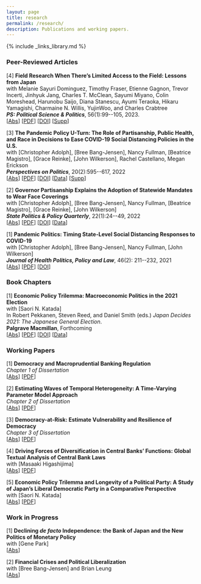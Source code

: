 ```yaml
---
layout: page
title: research
permalink: /research/
description: Publications and working papers.
---
```

{% include _links_library.md %}


<script type="text/javascript">
 function showhide(id) {
    var e = document.getElementById(id);
    e.style.display = (e.style.display == 'block') ? 'none' : 'block';
 }
</script>


### Peer-Reviewed Articles 
[4] **Field Research When There’s Limited Access to the Field: Lessons from Japan**<br>
with Melanie Sayuri Dominguez, Timothy Fraser, Etienne Gagnon, Trevor Incerti, Jinhyuk Jang, Charles T. McClean, Sayumi Miyano, Colin Moreshead, Harunobu Saijo, Diana Stanescu, Ayumi Teraoka, Hikaru Yamagishi, Charmaine N. Willis, YujinWoo, and Charles Crabtree<br>
**_PS: Political Science & Politics_**, 56(1):99--105, 2023.<br>
[<a href="javascript:showhide('pr4')">Abs</a>]
[<a href="https://www.cambridge.org/core/services/aop-cambridge-core/content/view/AFFB58E13F44B31F63C58A452F57C697/S1049096522000932a.pdf/field-research-when-there-is-limited-access-to-the-field-lessons-from-japan.pdf">PDF</a>]
[<a href="https://doi.org/10.1017/S1049096522000932">DOI</a>]
[<a href="https://static.cambridge.org/content/id/urn:cambridge.org:id:article:S1049096522000932/resource/name/S1049096522000932sup001.docx">Supp</a>]
<div id="pr4" style="display:none;">
<p><div style="font-size:0.85em; text-align: justify;">  We explore the US states’ evolving policy responses to the COVID-19 pandemic by examining governors’ decisions to begin easing five types of social distancing policies after the initial case surge in March–April 2020. Applying event history models to original data on state COVID-19 policies, we test the relative influence of health, economic, and political considerations on their decisions. We find no evidence that differences in state economic conditions influenced when governors began easing. Governors of states with larger recent declines in COVID-19 deaths per capita and improving trends in new confirmed cases and test positivity were quicker to ease. However, politics played as powerful a role as epidemiological conditions, driven primarily by governors’ party affiliation. Republican governors made the policy U-turn from imposing social distancing measures toward easing those measures a week earlier than Democratic governors, all else equal. Most troubling of all, we find that states with larger Black populations eased their social distancing policies more quickly, despite Black Americans’ higher exposure to infection from SARS-CoV-2 and subsequent death from COVID-19. </div> </p></div>



[3] **The Pandemic Policy U-Turn: The Role of Partisanship, Public Health, and Race in Decisions to Ease COVID-19 Social Distancing Policies in the U.S.**<br>
with [Christopher Adolph], [Bree Bang-Jensen], Nancy Fullman, [Beatrice Magistro], [Grace Reinke], [John Wilkerson], Rachel Castellano, Megan Erickson<br>
**_Perspectives on Politics_**, 20(2):595--617, 2022<br>
[<a href="javascript:showhide('pr3')">Abs</a>]
[<a href="https://www.cambridge.org/core/services/aop-cambridge-core/content/view/7D30B5AF90226027EB281329FBDA83C8/S1537592721002036a.pdf/the-pandemic-policy-u-turn-partisanship-public-health-and-race-in-decisions-to-ease-covid-19-social-distancing-policies-in-the-united-states.pdf">PDF</a>]
[<a href="https://doi.org/10.1017/S1537592721002036">DOI</a>]
[<a href="https://doi.org/10.7910/DVN/9PFC7P">Data</a>]
[<a href="https://static.cambridge.org/content/id/urn:cambridge.org:id:article:S1537592721002036/resource/name/S1537592721002036sup001.pdf">Supp</a>]
<div id="pr3" style="display:none;">
<p><div style="font-size:0.85em; text-align: justify;">  How can scholars conduct field research when there is limited access to the field? This article first identifies how limited and uncertain field access can affect field research and then provides recommendations to address these challenges. We focus on conducting field research in Japan because of our substantive expertise, but we believe that the problems and solutions outlined in this article are applicable to a broad range of countries. Our hope is that this article contributes to the developing literature on conducting research during times of emergency and to the larger literature on best practices for field research. </div> </p></div>



[2] **Governor Partisanship Explains the Adoption of Statewide Mandates to Wear Face Coverings**<br>
with [Christopher Adolph], [Bree Bang-Jensen], Nancy Fullman, [Beatrice Magistro], [Grace Reinke], [John Wilkerson]<br>
**_State Politics & Policy Quarterly_**, 22(1):24--49, 2022<br>
[<a href="javascript:showhide('pr2')">Abs</a>]
[<a href="https://www.cambridge.org/core/services/aop-cambridge-core/content/view/53E2C0D07BBBC730DC4910DF95E5A9AF/S1532440021000220a.pdf/governor-partisanship-explains-the-adoption-of-statewide-mask-mandates-in-response-to-covid-19.pdf">PDF</a>]
[<a href="https://doi.org/10.1017/spq.2021.22">DOI</a>]
[<a href="https://doi.org/10.15139/S3/OPMEHK">Data</a>]
<div id="pr2" style="display:none;">
<p><div style="font-size:0.85em; text-align: justify;">  Public mask use has emerged as a key tool in response to COVID-19. We develop a classification of statewide mask mandates that reveals variation in their scope and timing. Some US states quickly mandated wearing of face coverings in most public spaces, whereas others issued narrow mandates or no mandate at all. We consider how differences in COVID-19 epidemiological indicators and partisan politics affect when states adopted broad mask mandates, starting with the earliest mandates in April 2020 and continuing through the end of 2020. The most important predictor is the presence of a Republican governor, delaying statewide indoor mask mandates an estimated 98.0 days on average. COVID-19 indicators such as confirmed case or death rates are much less important predictors. This finding highlights a key challenge to public efforts to increase mask wearing, one of the most effective tools for preventing the spread of SARS-CoV-2 while restoring economic activity. </div> </p></div>


[1] **Pandemic Politics: Timing State-Level Social Distancing Responses to COVID-19**<br>
with [Christopher Adolph], [Bree Bang-Jensen], Nancy Fullman, [John Wilkerson]<br>
**_Journal of Health Politics, Policy and Law_**, 46(2): 211--232, 2021<br>
[<a href="javascript:showhide('pr1')">Abs</a>]
[<a href="/assets/pdf/AABFW2020.pdf">PDF</a>]
[<a href="https://doi.org/10.1215/03616878-8802162">DOI</a>]
<div id="pr1" style="display:none;">
<p><div style="font-size:0.85em; text-align: justify;">  <b>Context:</b> Social distancing is an essential but economically painful measure to flatten the curve of emergent infectious diseases. As the novel coronavirus that causes COVID-19 spread throughout the United States in early 2020, the federal government left to the states the difficult and consequential decisions about when to cancel events, close schools and businesses, and issue stay-at-home orders.<br>

<b>Methods:</b> The authors present an original, detailed dataset of state-level social distancing policy responses to the epidemic; they then apply event history analysis to study the timing of implementation of five social distancing policies across all 50 states.<br>

<b>Results:</b> The most important predictor of when states adopted social distancing policies is political: all else equal, states led by Republican governors were slower to implement such policies during a critical window of early COVID-19 response.<br>

<b>Conclusions:</b> Continuing actions driven by partisanship rather than by public health expertise and scientific recommendations may exact greater tolls on health and broader society. </div> </p></div>



### Book Chapters

[1] **Economic Policy Trilemma: Macroeconomic Politics in the 2021 Election** <br>
with [Saori N. Katada]<br>
In Robert Pekkanen, Steven Reed, and Daniel Smith (eds.) _Japan Decides 2021: The Japanese General Election_.<br> 
**Palgrave Macmillan**, Forthcoming <br>
[<a href="javascript:showhide('bc1')">Abs</a>]
[<a href="/assets/pdf/Amano and Katada_2022_Economic Policy Trilemma.pdf">PDF</a>]
[<a href="https://doi.org/10.1007/978-3-031-11324-6_17">DOI</a>]
[<a href="https://github.com/kenyamano/JapanDecides2021">Data</a>]
<div id="bc1" style="display:none;">
<p><div style="font-size:0.85em; text-align: justify;">  Highly accommodative monetary policy during nine years of Abenomics allowed fiscal expansion to become the center of the Japanese government’s COVID-19 stimulus and the further economic measures were the primary issue facing the 2021 Lower House Election. Under monetary constraints, the economic policy choice among Japan’s conventional growth strategy, distribution, and fiscal discipline creates trilemma, where the government can pursue only two of these three goals. In this election, the LDP-Komeito coalition managed to straddle between distribution and growth strategy, while exploiting policy space for the opposition parties. Although the coalition maintained the electoral majority, the inroad made by Ishin, Reiwa, and the Democratic Party for the People whose campaigns neglected fiscal discipline in favor of both growth and distribution foreshadows the challenge against the Japanese government’s future fiscal health. </div> </p></div>


### Working Papers
[1] **Democracy and Macroprudential Banking Regulation**<br>
_Chapter 1 of Dissertation_<br>
[<a href="javascript:showhide('wp1')">Abs</a>]
[<a href="/assets/pdf/DemocracyAndMacpru.pdf">PDF</a>]
<div id="wp1" style="display:none;">
<p><div style="font-size:0.85em; text-align: justify;">  <b>Abstract: </b> Do democracies implement more banking regulations than authoritarian states? Existing studies examine the relationship between democracy, financial development, and banking crises, but we lack an understanding of how political regimes influence banking regulations. Through examining the increased global focus on macroprudential policy, which preemptively restricts credit expansion to decrease the risk and magnitude of banking crises, I argue that democratic governance limits regulatory implementation. Because the difficulty of retrospective evaluation of macroprudential policies exacerbates the short-termism of democratic decision-making, and the heterogeneous distributional effects of regulation increase the transaction costs of veto bargaining, democratic countries tend to resist reform and maintain status quo regulatory systems. Empirically, the analysis of a panel dataset of macroprudential policies in 126 countries from 1990-2020 and case studies of the United States, China, and Hungary indicate robust empirical support for the democratic disadvantage of macroprudential regulations. </div> </p></div>

[2] **Estimating Waves of Temporal Heterogeneity: A Time-Varying Parameter Model Approach**<br>
_Chapter 2 of Dissertation_<br>
[<a href="javascript:showhide('tvp')">Abs</a>]
[<a href="/assets/pdf/TVP.pdf">PDF</a>]
<div id="tvp" style="display:none;">
<p><div style="font-size:0.85em; text-align: justify;">  Recent methodological developments in changepoint models have successfully identified structural changes in time-series cross-sectional data analysis. However, these models ignore gradual changes that happen over prolonged periods. Some scholars have developed theories to explain these slow-moving political relationships, but there are few statistical tools to empirically test these theories. To help researchers better analyze gradual changes, we propose the use of a Bayesian methodological strategy for time-varying parameter models to identify slow-moving structural changes. Specifically, we develop a time-varying parameter probit (TVPP) model, which estimates a time-varying relationship between a binary response and explanatory variables. We illustrate the utility of the TVPP models using simulated data and examples drawn from two important debates in democratization studies: (i) the identification of shifting relationships between oil wealth and democratization and (ii) the effects of income on democratic transition and consolidation. In both applications, we find that the proposed method successfully identifies substantively meaningful slow-evolving heterogeneity over sample periods. </div> </p></div>

[3]  **Democracy-at-Risk: Estimate Vulnerability and Resilience of Democracy**<br>
_Chapter 3 of Dissertation_<br>
[<a href="javascript:showhide('wp2')">Abs</a>]
[<a href="/assets/pdf/DaR.pdf">PDF</a>]
<div id="wp2" style="display:none;">
<p><div style="font-size:0.85em; text-align: justify;">  Political science is rich in theories, hypotheses, and data to examine political relationships that involve *non-linear* relationships between outcomes and explanatory variables. While qualitative studies have empirically tested these asymmetric relationships, quantitative empirical tools to adequately address them are limited. To address asymmetric hypotheses, this article proposes a method that estimates the conditional distribution, rather than just the mean, of the outcome variable as a function of explanatory variables using quantile regression and skewed *t*-distribution.  By focusing on the conditional distribution, we can analyze the effects across the lower and upper tails of the probability distribution, capturing asymmetry through the empirical shape of the full distribution.  I demonstrate the utility of this approach by exploring the risks of democratic vulnerability and resilience and their association with two economic drivers: income levels and income distribution. I find that when income level increases, the upside and downside democracy risks are symmetric, and regime stability increases with higher income across all levels of democracy. However, the effect of income inequality is asymmetric: while rising income inequality moderately increases the risk of democratic regression, it significantly decreases the probability of increasing the level of democracy. </div> </p></div>

[4]  **Driving Forces of Diversification in Central Banks’ Functions: Global Textual Analysis of Central Bank Laws**<br>
with [Masaaki Higashijima]<br>
[<a href="javascript:showhide('wp3')">Abs</a>]
[<a href="/assets/pdf/CentralbankFunction.pdf">PDF</a>]
<div id="wp3" style="display:none;">
<p><div style="font-size:0.85em; text-align: justify;"> Why are some governments delegate more functions to their central bank than others? Despite the importance of non-monetary functions of central banks – issuance of legal tender banknotes, banking regulation, payment infrastructure provisions, reserve management –, little is known about the relationship between a variety of central bank functions and governments’ delegation strategies. The conventional wisdom of independent central banks considers that the narrower focus of central bank mandate on price stability, the better economic outcomes. However, no central bank operates only monetary policies, and delegating non-monetary functions has increased, especially after the Great Financial Crisis. To empirically capture the diversification of central bank mandates, we apply the Keyword Assisted Topic Models to the central bank statute of 103 countries. We analyze governments’ delegation strategies by focusing on a trade-off between central bank autonomy and the breadth of its policy functions. We suggest that governments are likely to allow broader policy roles to the central bank when countries are more autocratic and have lower state capacity. Our findings advance our understanding of when governments formally delegate certain political and economic powers to central banks. </div> </p></div>

[5]  **Economic Policy Trilemma and Longevity of a Political Party: A Study of Japan’s Liberal Democratic Party in a Comparative Perspective**<br>
with [Saori N. Katada]<br>
[<a href="javascript:showhide('wp4')">Abs</a>]
[<a href="/assets/pdf/LDPTrilemma.pdf">PDF</a>]
<div id="wp4" style="display:none;">
<p><div style="font-size:0.85em; text-align: justify;"> Democracies tend to experience changes in the governing party to adapt to the structural changes in international economic relations and domestic industrial developments, while some countries see a party stay in the governing position for a long time. Such longevity of a governing party is even more puzzling when the country struggles with economic stagnation like in the case of Japan since the mid-1990s. How has the Liberal Democratic Party (LDP) managed to stay in power in the face of a changing economic environment? To answer this question, we propose our theory of economic policy trilemma; choice of macroeconomic policy comes down to supply-side growth strategy, distribution, and fiscal stability where the government can pursue only two of these three goals. We argue the LDP has managed to exploit policy space for the opposition parties under the trilemma and weakened their electoral positions. To empirically capture the changes in policy goals, we analyze policy debate data in the Diet from 1956 to 2022, quantifying the share of each policy goal in the debates for the LDP and other parties. This study reveals the non-LDP’s economic strategy affects the LDP’s policy choice, suggesting the incumbent party’s co-optation strategies. </div> </p></div>


### Work in Progress
[1] **Declining _de facto_ Independence: the Bank of Japan and the New Politics of Monetary Policy**<br>
with [Gene Park]<br>
[<a href="javascript:showhide('wip1')">Abs</a>]
<div id="wip1" style="display:none;">
<p><div style="font-size:0.85em; text-align: justify;">  The theory of central bank independence is predicated on providing them political insulation that would allow central banks to act to stop or prevent inflation, including using tough measures to “take away the punch bowl.”  The context that gave rise to this theory changed significantly since the from the early 2000s until the pandemic.  The great moderation from the 1980s continued, and in some economies, such as Japan and the Eurozone, raising inflation or ending deflation became the goal of maintain price stability.  However, conservative central bankers face difficulty in taking aggressive actions because, in contrast to increasing interest rates, monetary accommodation at the zero lower bound requires stepping into fiscal policy space. In this paper, we argue that this new environment has led to a de facto decrease in central bank independence, despite no de jure changes. We observe that the Japanese government intervened in monetary policy through several changes.  First, the politicization of monetary policy to reflate the economy led to a systematic takeover of the Bank of Japan Policy Board.  Second, under new leadership, the BOJ embarked on a new policy course that included measures, such as large-scale quantitative easing, negative interest rates, and yield curve control (YCC).  These policies have normalized large-scale interventions that intertwine monetary policy, fiscal policy, and more directly than ever private asset prices too, thus intensifying the politics of monetary policy.  We illustrate this dynamic using two case studies: 1) the BOJ’s growing involvement with public finance through the large-scale purchase of government debt, and 2) the BOJ’s purchases of private assets, including ETFs and REITs. </div> </p></div>

[2]  **Financial Crises and Political Liberalization**<br>
with [Bree Bang-Jensen] and Brian Leung<br>
[<a href="javascript:showhide('wip2')">Abs</a>]
<div id="wip2" style="display:none;">
<p><div style="font-size:0.85em; text-align: justify;"> The past decade has been characterized by two trends: the aftermath of the 2008-2009 recession and what some scholars characterize as a democratic regression. We explore whether financial crises leads states to become more authoritarian, and which state characteristics encourage stability.  Using financial crisis data from 1946-2010, we find that currency crises move states closer to authoritarianism but domestic sovereign debt crises lead to democratization.  We find that banking crises, the most dominant crisis during the 2008 recession, do not affect regime stability. Consolidated democracies are more resilient in times of crisis.  We argue that the types of constituents most directly impacted by certain economic crises lead to different responses by the regimes, resulting in either autocratization or democratization. This research suggests that the effect of financial crises on regime type is heterogeneous, and wealthier, more democratic countries are more resistant to authoritarianism in times of crisis.  </div> </p></div>
